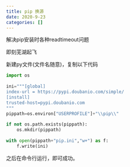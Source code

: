 ```yaml
---
title: pip 换源
date: 2020-9-23
categories: []
---
```


解决pip安装时各种readtimeout问题

即刻芜湖起飞

<!-- more  -->

新建py文件(文件名随意)，复制以下代码

```python
import os
 
ini="""[global]
index-url = https://pypi.doubanio.com/simple/
[install]
trusted-host=pypi.doubanio.com
"""
pippath=os.environ["USERPROFILE"]+"\\pip\\"
 
if not os.path.exists(pippath):
    os.mkdir(pippath)
 
with open(pippath+"pip.ini","w+") as f:
    f.write(ini)
```

之后在命令行运行，即可成功。
